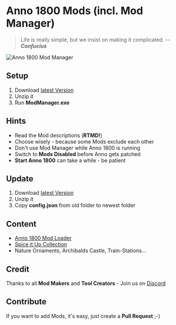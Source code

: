 # Anno 1800 Mods (incl. Mod Manager)

> Life is really simple, but we insist on making it complicated.
> -- ***Confucius***

![Anno 1800 Mod Manager](http://i.imgur.com/HYo0xNb.jpg)

## Setup

1. Download [latest Version](https://github.com/akkzockt/Anno1800Mods/archive/master.zip)
2. Unzip it
3. Run **ModManager.exe**

## Hints

* Read the Mod descriptions (**RTMD!**)
* Choose wisely - because some Mods exclude each other
* Don't use Mod Manager while Anno 1800 is running
* Switch to **Mods Disabled** before Anno gets patched
* **Start Anno 1800** can take a while - be patient

## Update

1. Download [latest Version](https://github.com/akkzockt/Anno1800Mods/archive/master.zip)
2. Unzip it
3. Copy **config.json** from old folder to newest folder

## Content

* [Anno 1800 Mod Loader](https://github.com/xforce/anno1800-mod-loader)
* [Spice it Up Collection](https://www.nexusmods.com/anno1800/mods/5)
* Nature Ornaments, Archibalds Castle, Train-Stations...

## Credit

Thanks to all **Mod Makers** and **Tool Creators** - Join us on [Discord](https://discord.gg/KEVaVby)

## Contribute

If you want to add Mods, it's easy, just create a **Pull Request** ;-)
